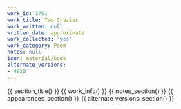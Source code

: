 ```yaml
---
work_id: 3791
work_title: Two Crazies
work_written: null
written_date: approximate
work_collected: 'yes'
work_category: Poem
notes: null
icon: material/book
alternate_versions:
- 4920
---
```


{{ section_title() }}
{{ work_info() }}
{{ notes_section() }}
{{ appearances_section() }}
{{ alternate_versions_section() }}